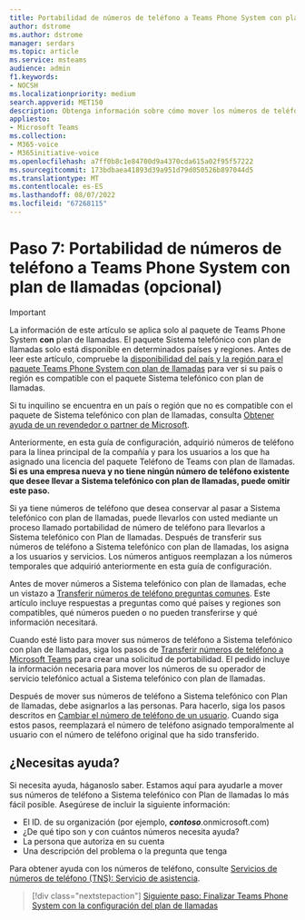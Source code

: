 ```yaml
---
title: Portabilidad de números de teléfono a Teams Phone System con plan de llamadas
author: dstrome
ms.author: dstrome
manager: serdars
ms.topic: article
ms.service: msteams
audience: admin
f1.keywords:
- NOCSH
ms.localizationpriority: medium
search.appverid: MET150
description: Obtenga información sobre cómo mover los números de teléfono existentes de su proveedor actual a Microsoft Teams 电话 Sistema con Plan de llamadas.
appliesto:
- Microsoft Teams
ms.collection:
- M365-voice
- M365initiative-voice
ms.openlocfilehash: a7ff0b8c1e84700d9a4370cda615a02f95f57222
ms.sourcegitcommit: 173bdbaea41893d39a951d79d050526b897044d5
ms.translationtype: MT
ms.contentlocale: es-ES
ms.lasthandoff: 08/07/2022
ms.locfileid: "67268115"
---
```

# <a name="step-7-port-phone-numbers-to-teams-phone-system-with-calling-plan-optional"></a>Paso 7: Portabilidad de números de teléfono a Teams Phone System con plan de llamadas (opcional)

> [!IMPORTANT]
> La información de este artículo se aplica solo al paquete de Teams Phone System **con** plan de llamadas. El paquete Sistema telefónico con plan de llamadas solo está disponible en determinados países y regiones. Antes de leer este artículo, compruebe la [disponibilidad del país y la región para el paquete Teams Phone System con plan de llamadas](../country-and-region-availability-for-audio-conferencing-and-calling-plans/country-and-region-availability-for-audio-conferencing-and-calling-plans.md) para ver si su país o región es compatible con el paquete Sistema telefónico con plan de llamadas.
>
> Si tu inquilino se encuentra en un país o región que no es compatible con el paquete de Sistema telefónico con plan de llamadas, consulta [Obtener ayuda de un revendedor o partner de Microsoft](reseller-partner-support.md).

Anteriormente, en esta guía de configuración, adquirió números de teléfono para la línea principal de la compañía y para los usuarios a los que ha asignado una licencia del paquete Teléfono de Teams con plan de llamadas. **Si es una empresa nueva y no tiene ningún número de teléfono existente que desee llevar a Sistema telefónico con plan de llamadas, puede omitir este paso.**

Si ya tiene números de teléfono que desea conservar al pasar a Sistema telefónico con plan de llamadas, puede llevarlos con usted mediante un proceso llamado portabilidad de número de teléfono para llevarlos a Sistema telefónico con Plan de llamadas. Después de transferir sus números de teléfono a Sistema telefónico con plan de llamadas, los asigna a los usuarios y servicios. Los números antiguos reemplazan a los números temporales que adquirió anteriormente en esta guía de configuración.

Antes de mover números a Sistema telefónico con plan de llamadas, eche un vistazo a [Transferir números de teléfono preguntas comunes](../phone-number-calling-plans/port-order-overview.md). Este artículo incluye respuestas a preguntas como qué países y regiones son compatibles, qué números pueden o no pueden transferirse y qué información necesitará.

Cuando esté listo para mover sus números de teléfono a Sistema telefónico con plan de llamadas, siga los pasos de [Transferir números de teléfono a Microsoft Teams](../phone-number-calling-plans/transfer-phone-numbers-to-teams.md) para crear una solicitud de portabilidad. El pedido incluye la información necesaria para mover los números de su operador de servicio telefónico actual a Sistema telefónico con plan de llamadas.

Después de mover sus números de teléfono a Sistema telefónico con Plan de llamadas, debe asignarlos a las personas. Para hacerlo, siga los pasos descritos en [Cambiar el número de teléfono de un usuario](../assign-change-or-remove-a-phone-number-for-a-user.md#change-a-phone-number-for-a-user). Cuando siga estos pasos, reemplazará el número de teléfono asignado temporalmente al usuario con el número de teléfono original que ha sido transferido.

## <a name="need-help"></a>¿Necesitas ayuda?

Si necesita ayuda, háganoslo saber. Estamos aquí para ayudarle a mover sus números de teléfono a Sistema telefónico con Plan de llamadas lo más fácil posible. Asegúrese de incluir la siguiente información:

- El ID. de su organización (por ejemplo, ***contoso***.onmicrosoft.com)
- ¿De qué tipo son y con cuántos números necesita ayuda?
- La persona que autoriza en su cuenta
- Una descripción del problema o la pregunta que tenga

Para obtener ayuda con los números de teléfono, consulte [Servicios de números de teléfono (TNS): Servicio de asistencia](../manage-phone-numbers-for-your-organization/contact-tns-service-desk.md).

> [!div class="nextstepaction"]
> [Siguiente paso: Finalizar Teams Phone System con la configuración del plan de llamadas](set-up-finish.md)

